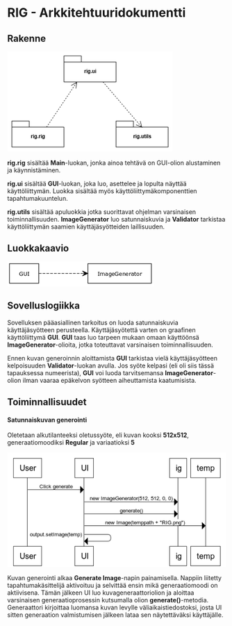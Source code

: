 # RIG - Arkkitehtuuridokumentti

## Rakenne

![Pakkauskaavio](https://raw.githubusercontent.com/vapsolon/ot-harjoitustyo/master/dokumentaatio/kuvat/Pakkauskaavio.png)

**rig.rig** sisältää **Main**-luokan, jonka ainoa tehtävä on GUI-olion alustaminen ja käynnistäminen.

**rig.ui** sisältää **GUI**-luokan, joka luo, asettelee ja lopulta näyttää käyttöliittymän. Luokka sisältää myös käyttöliittymäkomponenttien tapahtumakuuntelun.

**rig.utils** sisältää apuluokkia jotka suorittavat ohjelman varsinaisen toiminnallisuuden. **ImageGenerator** luo satunnaiskuvia ja **Validator** tarkistaa käyttöliittymän saamien käyttäjäsyötteiden laillisuuden.

## Luokkakaavio

![Luokkakaavio](https://raw.githubusercontent.com/vapsolon/ot-harjoitustyo/master/dokumentaatio/kuvat/Luokkakaavio.png)

## Sovelluslogiikka

Sovelluksen pääasiallinen tarkoitus on luoda satunnaiskuvia käyttäjäsyötteen perusteella. Käyttäjäsyötettä varten on graafinen käyttöliittymä **GUI**. **GUI** taas luo tarpeen mukaan omaan käyttöönsä **ImageGenerator**-olioita, jotka toteuttavat varsinaisen toiminnallisuuden.

Ennen kuvan generoinnin aloittamista **GUI** tarkistaa vielä käyttäjäsyötteen kelpoisuuden **Validator**-luokan avulla. Jos syöte kelpasi (eli oli siis tässä tapauksessa numeerista), **GUI** voi luoda tarvitsemansa **ImageGenerator**-olion ilman vaaraa epäkelvon syötteen aiheuttamista kaatumisista.

## Toiminnallisuudet

#### Satunnaiskuvan generointi
Oletetaan alkutilanteeksi oletussyöte, eli kuvan kooksi **512x512**, generaatiomoodiksi **Regular** ja variaatioksi **5**

![Sekvenssikaavio](https://raw.githubusercontent.com/vapsolon/ot-harjoitustyo/master/dokumentaatio/kuvat/Sekvenssikaavio.png)

Kuvan generointi alkaa **Generate Image**-napin painamisella. Nappiin liitetty tapahtumakäsittelijä aktivoituu ja selvittää ensin mikä generaatiomoodi on aktiivisena. Tämän jälkeen UI luo kuvageneraattoriolion ja aloittaa varsinaisen generaatioprosessin kutsumalla olion **generate()**-metodia. Generaattori kirjoittaa luomansa kuvan levylle väliaikaistiedostoksi, josta UI sitten generaation valmistumisen jälkeen lataa sen näytettäväksi käyttäjälle.